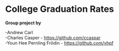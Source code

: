 # College Graduation Rates

**Group project by**

-Andrew Carl   
-Charles Casper - https://github.com/ccaspar   
-Youn Hee Pernling Frödin - https://github.com/yhpf   
